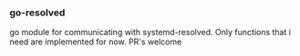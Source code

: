 ### go-resolved

go module for communicating with systemd-resolved. Only functions that i need
are implemented for now. PR's welcome
